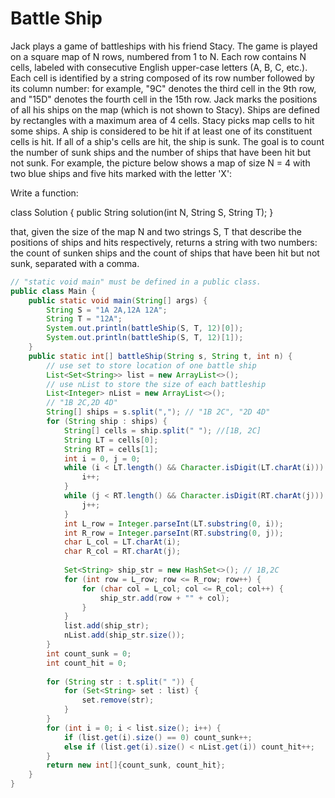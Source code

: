 # Battle Ship

Jack plays a game of battleships with his friend Stacy. The game is played on a square map of N
rows, numbered from 1 to N. Each row contains N cells, labeled with consecutive English upper-case
letters (A, B, C, etc.). Each cell is identified by a string composed of its row number followed by its
column number: for example, "9C" denotes the third cell in the 9th row, and "15D" denotes the
fourth cell in the 15th row.
Jack marks the positions of all his ships on the map (which is not shown to Stacy). Ships are defined
by rectangles with a maximum area of 4 cells. Stacy picks map cells to hit some ships. A ship is
considered to be hit if at least one of its constituent cells is hit. If all of a ship's cells are hit, the ship is
sunk.
The goal is to count the number of sunk ships and the number of ships that have been hit but not
sunk.
For example, the picture below shows a map of size N = 4 with two blue ships and five hits marked
with the letter 'X':

Write a function:

class Solution { public String solution(int N, String S, String T); }

that, given the size of the map N and two strings S, T that describe the positions of ships and hits
respectively, returns a string with two numbers: the count of sunken ships and the count of ships that
have been hit but not sunk, separated with a comma.


```java
// "static void main" must be defined in a public class.
public class Main {
    public static void main(String[] args) {
        String S = "1A 2A,12A 12A"; 
        String T = "12A";
        System.out.println(battleShip(S, T, 12)[0]);
        System.out.println(battleShip(S, T, 12)[1]);
    }
    public static int[] battleShip(String s, String t, int n) {
        // use set to store location of one battle ship
        List<Set<String>> list = new ArrayList<>();
        // use nList to store the size of each battleship
        List<Integer> nList = new ArrayList<>();
        // "1B 2C,2D 4D"
        String[] ships = s.split(","); // "1B 2C", "2D 4D"
        for (String ship : ships) {
            String[] cells = ship.split(" "); //[1B, 2C]
            String LT = cells[0];
            String RT = cells[1];
            int i = 0, j = 0;
            while (i < LT.length() && Character.isDigit(LT.charAt(i))) {
                i++;
            }
            while (j < RT.length() && Character.isDigit(RT.charAt(j))) {
                j++;
            }
            int L_row = Integer.parseInt(LT.substring(0, i));
            int R_row = Integer.parseInt(RT.substring(0, j));
            char L_col = LT.charAt(i);
            char R_col = RT.charAt(j);
            
            Set<String> ship_str = new HashSet<>(); // 1B,2C
            for (int row = L_row; row <= R_row; row++) {
                for (char col = L_col; col <= R_col; col++) {
                    ship_str.add(row + "" + col);
                }
            }
            list.add(ship_str);
            nList.add(ship_str.size());
        }
        int count_sunk = 0;
        int count_hit = 0;
        
        for (String str : t.split(" ")) {
            for (Set<String> set : list) {
                set.remove(str);
            }
        }
        for (int i = 0; i < list.size(); i++) {
            if (list.get(i).size() == 0) count_sunk++;
            else if (list.get(i).size() < nList.get(i)) count_hit++;
        }
        return new int[]{count_sunk, count_hit};
    }
}
```